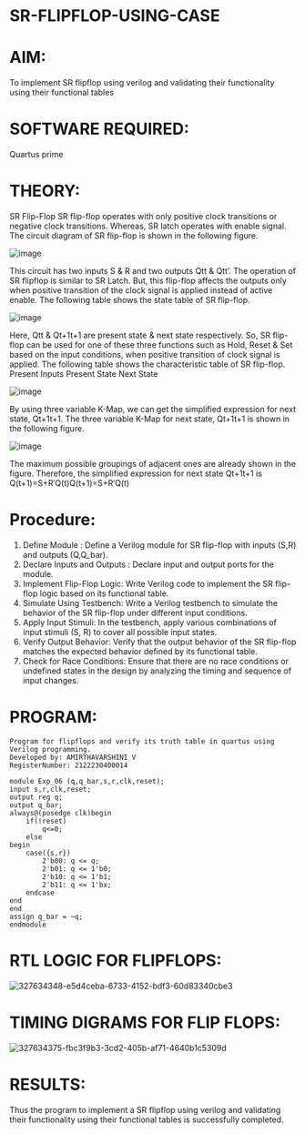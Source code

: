 # SR-FLIPFLOP-USING-CASE

# AIM:

To implement  SR flipflop using verilog and validating their functionality using their functional tables

# SOFTWARE REQUIRED:

Quartus prime

# THEORY:

SR Flip-Flop SR flip-flop operates with only positive clock transitions or negative clock transitions. Whereas, SR latch operates with enable signal. The circuit diagram of SR flip-flop is shown in the following figure.

![image](https://github.com/naavaneetha/SR-FLIPFLOP-USING-CASE/assets/154305477/0f710028-ad52-4d3e-9276-8714cf023a25)

 
This circuit has two inputs S & R and two outputs Qtt & Qtt’. The operation of SR flipflop is similar to SR Latch. But, this flip-flop affects the outputs only when positive transition of the clock signal is applied instead of active enable. The following table shows the state table of SR flip-flop.

![image](https://github.com/naavaneetha/SR-FLIPFLOP-USING-CASE/assets/154305477/dabfc4f4-87e3-4cbc-9472-f89ee1b5ed30)

 
Here, Qtt & Qt+1t+1 are present state & next state respectively. So, SR flip-flop can be used for one of these three functions such as Hold, Reset & Set based on the input conditions, when positive transition of clock signal is applied. The following table shows the characteristic table of SR flip-flop. Present Inputs Present State Next State

![image](https://github.com/naavaneetha/SR-FLIPFLOP-USING-CASE/assets/154305477/dd90d16c-aec5-4290-a586-e2346b1e9eb5)

 
By using three variable K-Map, we can get the simplified expression for next state, Qt+1t+1. The three variable K-Map for next state, Qt+1t+1 is shown in the following figure.

![image](https://github.com/naavaneetha/SR-FLIPFLOP-USING-CASE/assets/154305477/473efad6-d70b-4ca7-aeb7-898bbfca319f)

 
The maximum possible groupings of adjacent ones are already shown in the figure. Therefore, the simplified expression for next state Qt+1t+1 is Q(t+1)=S+R′Q(t)Q(t+1)=S+R′Q(t)

# Procedure:

1. Define Module : Define a Verilog module for SR flip-flop with inputs (S,R) and outputs (Q,Q_bar).
2. Declare Inputs and Outputs : Declare input and output ports for the module.
3. Implement Flip-Flop Logic: Write Verilog code to implement the SR flip-flop logic based on its functional table.
4. Simulate Using Testbench: Write a Verilog testbench to simulate the behavior of the SR flip-flop under different input conditions.
5. Apply Input Stimuli: In the testbench, apply various combinations of input stimuli (S, R) to cover all possible input states.
6. Verify Output Behavior: Verify that the output behavior of the SR flip-flop matches the expected behavior defined by its functional table.
7. Check for Race Conditions: Ensure that there are no race conditions or undefined states in the design by analyzing the timing and sequence of input changes.

   

# PROGRAM:
```
Program for flipflops and verify its truth table in quartus using Verilog programming. 
Developed by: AMIRTHAVARSHINI V
RegisterNumber: 2122230400014
```
```
module Exp_06 (q,q_bar,s,r,clk,reset);
input s,r,clk,reset;
output reg q;
output q_bar;
always@(posedge clk)begin
	if(!reset)
		q<=0;
	else
begin
	case({s,r})
		2'b00: q <= q;
		2'b01: q <= 1'b0;
		2'b10: q <= 1'b1;
		2'b11: q <= 1'bx;
	endcase
end
end
assign q_bar = ~q;
endmodule
```

# RTL LOGIC FOR FLIPFLOPS:
![327634348-e5d4ceba-6733-4152-bdf3-60d83340cbe3](https://github.com/amirthaviswanathan05/SR-FLIPFLOP-USING-CASE/assets/149035397/c6b164b4-86b8-4477-9488-af414ccb6585)


# TIMING DIGRAMS FOR FLIP FLOPS:
![327634375-fbc3f9b3-3cd2-405b-af71-4640b1c5309d](https://github.com/amirthaviswanathan05/SR-FLIPFLOP-USING-CASE/assets/149035397/33a4dfa9-2959-485c-a4a5-6d4aedc96458)

# RESULTS:
Thus the program to implement a SR flipflop using verilog and validating their functionality using their functional tables is successfully completed.
